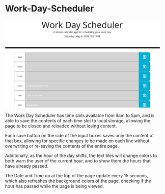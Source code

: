 # Work-Day-Scheduler

![Example of Functional Planner](Assets/WDSscreenshot.JPG)

The Work Day Scheduler has time slots available from 9am to 5pm, and is able to save the contents of each time slot to local storage, allowing the page to be closed and reloaded without losing content.

Each save button on the side of the input boxes saves only the content of that box, allowing for specific changes to be made on each line without overwriting or re-saving the contents of the entire page.  

Additonally, as the hour of the day shifts, the text tiles will change colors to both warn the user of the current hour, and to show them the hours that have already passed.

The Date and Time up at the top of the page update every 15 seconds, which also refreshes the background colors of the page, checking if the hour has passed while the page is being viewed. 
